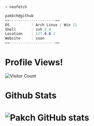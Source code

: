 ```zsh
> neofetch
```



```csharp
pakbch@github
==---------------------==
OS          : Arch Linux / Win 11
Shell       : zsh 5.8
Location    : 127.0.0.1
Website     : soon
==---------------------==
```







# Profile Views!
![Visitor Count](https://profile-counter.glitch.me/pakbch/count.svg)


# Github Stats
# ![Pakch GitHub stats](https://github-readme-stats.vercel.app/api?username=pakbch)


